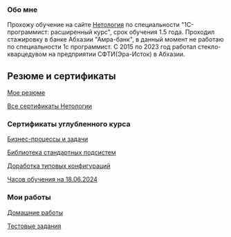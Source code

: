 ### Обо мне

  Прохожу обучение на сайте [Нетология](https://netology.ru/programs/developer1c_ultimate) по специальности "1C-программист:
расширенный курс", срок обучения 1.5 года. Проходил стажировку  в банке Абхазии "Амра-банк", в данный момент не работаю по специальности 1с программист.
С 2015 по 2023 год работал стекло-кварцедувом на предприятии СФТИ(Эра-Исток) в Абхазии.

## Резюме и сертификаты

[Мое резюме](https://disk.yandex.ru/i/yFU9WynP24WZ7A)

[Все cертификаты Нетологии](https://disk.yandex.ru/d/hdAg3D4a2O-FSg)

### Сертификаты углубленного курса

[Бизнес-процессы и задачи](https://disk.yandex.ru/i/QszYfO9UJ3WLKQ)

[Библиотека стандартных подсистем](https://disk.yandex.ru/i/ImTEaerP_xj8Xg)

[Доработка типовых конфигураций](https://disk.yandex.ru/i/0MA5c67Tp-7KFQ)

[Часов обучения на 18.06.2024](https://disk.yandex.ru/i/IoKK1SRX3TJGGQ)

### Мои работы

[Домашние работы](https://github.com/Arbagast/Homework)

[Тестовые задания](https://github.com/Arbagast/test-tasks/tree/main)


